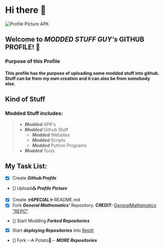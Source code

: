 # Hi there 👋
![Profile Picture APK](https://encrypted-tbn0.gstatic.com/images?q=tbn:ANd9GcQHOIrpEnyNe7uOZ8h1h1F2Hm-bxBHgm8yfiCPlW9Dd7mWjSve1Ih4f0SgxgGbHeRshR5E&usqp=CAU)
## Welcome to ***MODDED STUFF GUY's*** GITHUB PROFILE! 🎉

### Purpose of this Profile
#### This profile has the purpose of uploading some modded stuff into github. Stuff can be from my own creation and it can also be from somebody else.

## Kind of Stuff
### Modded Stuff includes:
> - ***Modded*** APK's
> - ***Modded*** Github Stuff
>   - ***Modded*** Websites
>   - ***Modded*** Scripts
>   - ***Modded*** Python Programs
> - ***Modded*** Tools

## My Task List:
- [x] Create ***Github Profile***
- [] Upload📤 ***Profile Picture***
- [x] Create ***✨SPECIAL✨*** README.md
- [x] Fork ***General Mathematics'*** Repository. **CREDIT:** [GeneralMathematics "REPO"](https://github.com/GeneralMathematics/General-Mathematics-Beta)
- [] Start Modding ***Forked Repositories***
- [x] Start ***deploying Repositories*** into [Replit](https://replit.com)
- [] Fork --A Potato🥔-- ***MORE Repositories***
